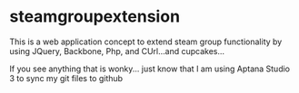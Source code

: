 steamgroupextension
===================

This is a web application concept to extend steam group functionality by using JQuery, Backbone, Php, and CUrl...and cupcakes...

If you see anything that is wonky... just know that I am using Aptana Studio 3 to sync my git files to github